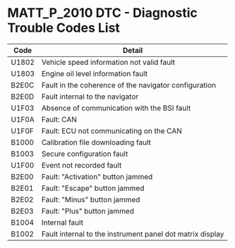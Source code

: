 # MATT_P_2010 DTC - Diagnostic Trouble Codes List

| Code | Detail |
| - | - |
| U1802 | Vehicle speed information not valid fault |
| U1803 | Engine oil level information fault |
| B2E0C | Fault in the coherence of the navigator configuration |
| B2E0D | Fault internal to the navigator |
| U1F03 | Absence of communication with the BSI fault |
| U1F0A | Fault: CAN |
| U1F0F | Fault: ECU not communicating on the CAN |
| B1000 | Calibration file downloading fault |
| B1003 | Secure configuration fault |
| U1F00 | Event not recorded fault |
| B2E00 | Fault: "Activation" button jammed |
| B2E01 | Fault: "Escape" button jammed |
| B2E02 | Fault: "Minus" button jammed |
| B2E03 | Fault: "Plus" button jammed |
| B1004 | Internal fault |
| B1002 | Fault internal to the instrument panel dot matrix display |
